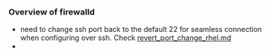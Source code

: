 ### Overview of firewalld
- need to change ssh port back to the default 22 for seamless connection when configuring over ssh. Check [revert_port_change_rhel.md](https://github.com/ZilongJas/SSH_Best_Practices/blob/main/revert_port_change_rhel.md) 
- 
